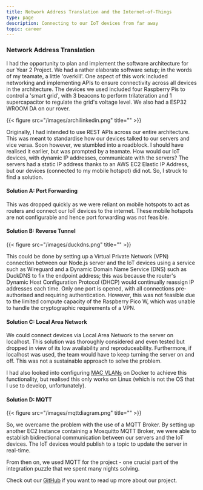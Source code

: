 ```yaml
---
title: Network Address Translation and the Internet-of-Things
type: page
description: Connecting to our IoT devices from far away 
topic: career
---
```


### Network Address Translation

I had the opportunity to plan and implement the software architecture for our Year 2 Project. We had a rather elaborate software setup; in the words of my teamate, a little 'overkill'. One aspect of this work included networking and implementing APIs to ensure connectivity across all devices in the architecture. The devices we used included four Raspberry Pis to control a 'smart grid', with 3 beacons to perform trilateration and 1 supercapacitor to regulate the grid's voltage level. We also had a ESP32 WROOM DA on our rover.      

{{< figure src="/images/archilinkedin.png" title="" >}}

Originally, I had intended to use REST APIs across our entire architecture. This was meant to standardise how our devices talked to our servers and vice versa. Soon however, we stumbled into a roadblock. I should have realised it earlier, but was prompted by a teamate. How would our IoT devices, with dynamic IP addresses, communicate with the servers? The servers had a static IP address thanks to an AWS EC2 Elastic IP Address, but our devices (connected to my mobile hotspot) did not. So, I struck to find a solution.  

#### Solution A: Port Forwarding 

This was dropped quickly as we were reliant on mobile hotspots to act as routers and connect our IoT devices to the internet. These mobile hotspots are not configurable and hence port forwarding was not feasible.

#### Solution B: Reverse Tunnel

{{< figure src="/images/duckdns.png" title="" >}}

This could be done by setting up a Virtual Private Network (VPN) connection between our Node.js server and the IoT devices using a service such as Wireguard and a Dynamic Domain Name Service (DNS) such as DuckDNS to fix the endpoint address; this was because the router's Dynamic Host Configuration Protocol (DHCP) would continually reassign IP addresses each time. Only one port is opened, with all connections pre-authorised and requiring authentication. However, this was not feasible due to the limited compute capacity of the Raspberry Pico W, which was unable to handle the cryptographic requirements of a VPN.  

#### Solution C: Local Area Network 

We could connect devices via Local Area Network to the server on localhost. This solution was thoroughly considered and even tested but dropped in view of its low availability and reproduceability. Furthermore, if localhost was used, the team would have to keep turning the server on and off. This was not a sustainable approach to solve the problem.  

I had also looked into configuring [MAC VLANs](https://docs.docker.com/network/drivers/macvlan/) on Docker to achieve this functionality, but realised this only works on Linux (which is not the OS that I use to develop, unfortunately).  

#### Solution D: MQTT

{{< figure src="/images/mqttdiagram.png" title="" >}}

So, we overcame the problem with the use of a MQTT Broker. By setting up another EC2 Instance containing a Mosquitto MQTT Broker, we were able to establish bidirectional communication between our servers and the IoT devices. The IoT devices would publish to a topic to update the server in real-time.  

From then on, we used MQTT for the project - one crucial part of the integration puzzle that we spent many nights solving.  

Check out our [GitHub](https://github.com/clemenkok/BalanceBug) if you want to read up more about our project. 